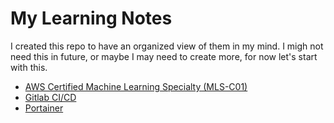 # My Learning Notes

I created this repo to have an organized view of them in my mind. I migh not need this in future, or maybe I may need to create more, for now let's start with this.

- [AWS Certified Machine Learning Specialty (MLS-C01)](./udemy-aws-mls-c01.md)
- [Gitlab CI/CD](./gitlab-ci-cd.md)
- [Portainer](./portainer.md)
